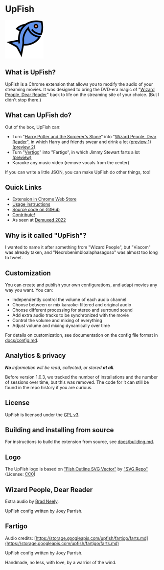 # UpFish

<img id="logo" title="UpFish logo" src="upfish.svg" width="25%">


## What is UpFish?

UpFish is a Chrome extension that allows you to modify the audio of your
streaming movies.  It was designed to bring the DVD-era magic of
"[Wizard People, Dear Reader][]" back to life on the streaming site of your
choice.  (But I didn't stop there.)


## What can UpFish do?

Out of the box, UpFish can:

  - Turn "[Harry Potter and the Sorcerer's Stone][]" into
    "[Wizard People, Dear Reader][]", in which Harry and friends swear and
    drink a lot
    [(preview 1)](https://youtu.be/NbWnwUn9zA0)
    [(preview 2)](https://youtu.be/MvW-Qh8VW4M)
  - Turn "[Vertigo][]" into "Fartigo", in which Jimmy Stewart farts a lot
    [(preview)](https://youtu.be/WqjrHzIr4VQ)
  - Karaoke any music video (remove vocals from the center)

If you can write a little JSON, you can make UpFish do other things, too!

[Harry Potter and the Sorcerer's Stone]: https://en.wikipedia.org/wiki/Harry_Potter_and_the_Philosopher%27s_Stone_(film)
[Wizard People, Dear Reader]: https://en.wikipedia.org/wiki/Wizard_People,_Dear_Reader
[Vertigo]: https://en.wikipedia.org/wiki/Vertigo_(film)


## Quick Links

 - [Extension in Chrome Web Store](https://chrome.google.com/webstore/detail/upfish/cjjgmbadhgclcfblcmoamgkbldmcbpbl)
 - [Usage instructions](https://github.com/joeyparrish/upfish/blob/main/docs/usage.md#readme)
 - [Source code on GitHub](https://github.com/joeyparrish/upfish/)
 - [Contribute!](https://github.com/joeyparrish/upfish/blob/main/CONTRIBUTE.md#readme)
 - As seen at [Demuxed 2022](https://2022.demuxed.com/)


## Why is it called "UpFish"?

I wanted to name it after something from "Wizard People",
but "Viacom" was already taken,
and "Necrobenimbloalaphasagoso" was almost too long to tweet.


## Customization

You can create and publish your own configurations, and adapt movies any way
you want.  You can:

 - Independently control the volume of each audio channel
 - Choose between or mix karaoke-filtered and original audio
 - Choose different processing for stereo and surround sound
 - Add extra audio tracks to be synchronized with the movie
 - Control the volume and mixing of everything
 - Adjust volume and mixing dynamically over time

For details on customization, see documentation on the config file format in
[docs/config.md](https://github.com/joeyparrish/upfish/blob/main/docs/config.md#readme).


## Analytics & privacy

_**No** information will be read, collected, or stored **at all**._

Before version 1.0.3, we tracked the number of installations and the number of
sessions over time, but this was removed.  The code for it can still be found
in the repo history if you are curious.


## License

UpFish is licensed under the
[GPL v3](https://www.gnu.org/licenses/gpl-3.0.en.html).


## Building and installing from source

For instructions to build the extension from source, see
[docs/building.md](https://github.com/joeyparrish/upfish/blob/main/docs/building.md#readme).


## Logo

The UpFish logo is based on
["Fish Outline SVG Vector"](https://www.svgrepo.com/svg/31355/fish-outline)
by ["SVG Repo"](https://www.svgrepo.com/)
(License: [CC0](https://www.svgrepo.com/page/licensing))


## Wizard People, Dear Reader

Extra audio by [Brad Neely](https://www.creasedcomics.com/).

UpFish config written by Joey Parrish.


## Fartigo

Audio credits: [https://storage.googleapis.com/upfish/fartigo/farts.md](https://storage.googleapis.com/upfish/fartigo/farts.md)

UpFish config written by Joey Parrish.

Handmade, no less, with love, by a warrior of the wind.
